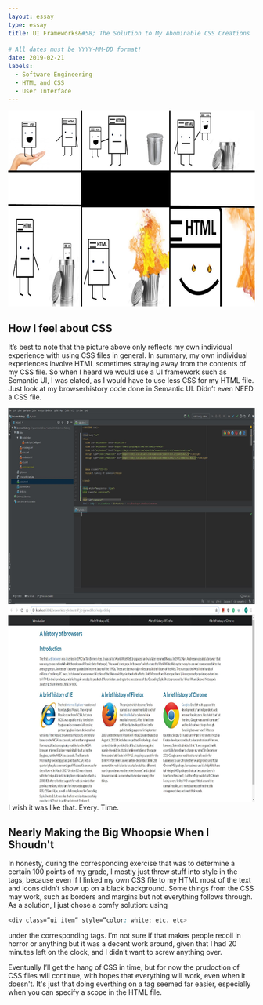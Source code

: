 ```yaml
---
layout: essay
type: essay
title: UI Frameworks&#58; The Solution to My Abominable CSS Creations

# All dates must be YYYY-MM-DD format!
date: 2019-02-21
labels:
  - Software Engineering
  - HTML and CSS
  - User Interface
---
```

<img src = "/images/Comic.jpg" style="width: 750px; height: 400px;">

<h2>How I feel about CSS</h2>
<p>
 	It’s best to note that the picture above only reflects my own individual experience with using CSS files in general. In summary, my own individual experiences involve HTML sometimes straying away from the contents of my CSS file. So when I heard we would use a UI framework such as Semantic UI, I was elated, as I would have to use less CSS for my HTML file. Just look at my browserhistory code done in Semantic UI. Didn’t even NEED a CSS file. 
<p>
<img src = "/images/Semantic Proj.JPG" style="width: 750px; height: 400px;">
<img src = "/images/Works.JPG" style="width: 750px; height: 400px;">
I wish it was like that. Every. Time.
  
<h2>Nearly Making the Big Whoopsie When I Shoudn't</h2>

  In honesty, during the corresponding exercise that was to determine a certain 100 points of my grade, I mostly just threw stuff into style in the tags, because even if I linked my own CSS file to my HTML most of the text and icons didn’t show up on a black background. Some things from the CSS may work, such as borders and margins but not everything follows through. As a solution, I just chose a comfy solution: using 
  ```css 
  <div class=”ui item” style=”color: white; etc. etc> 
  ```
  under the corresponding tags. I’m not sure if that makes people recoil in horror or anything but it was a decent work around, given that I had 20 minutes left on the clock, and I didn’t want to screw anything over.

<p>
  Eventually I’ll get the hang of CSS in time, but for now the prudoction of CSS files will continue, with hopes that everything will work, even when it doesn't. It's just that doing everthing on a tag seemed far easier, especially when you can specify a scope in the HTML file.
<p>
